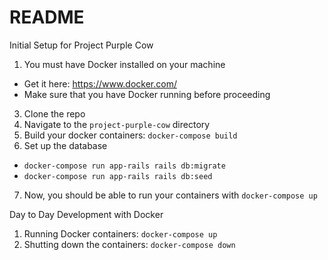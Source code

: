 # README
Initial Setup for Project Purple Cow

1. You must have Docker installed on your machine
  * Get it here: https://www.docker.com/
  * Make sure that you have Docker running before proceeding
3. Clone the repo
4. Navigate to the `project-purple-cow` directory
5. Build your docker containers: `docker-compose build`
6. Set up the database
  * `docker-compose run app-rails rails db:migrate`
  * `docker-compose run app-rails rails db:seed`
7. Now, you should be able to run your containers with `docker-compose up`


Day to Day Development with Docker
1. Running Docker containers: `docker-compose up`
2. Shutting down the containers: `docker-compose down`
